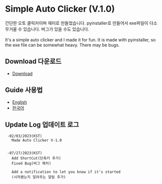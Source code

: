 # Simple Auto Clicker (V.1.0)
간단한 오토 클릭커이며 재미로 만들었습니다. pyinstaller로 만들어서 exe파일이 다소 무거울 수 있습니다. 버그가 있을 수도 있습니다.<br><br>
It's a simple auto clicker and I made it for fun. It is made with pyinstaller, so the exe file can be somewhat heavy. There may be bugs.

## Download 다운로드
- <a href="https://github.com/DM-09/PythonCode/releases/tag/AutoClicker">Download</a>

## Guide 사용법
- <a href="https://github.com/DM-09/PythonCode/blob/main/AutoClicker/Guide-Eng.md">English</a><br>
- <a href="https://github.com/DM-09/PythonCode/blob/main/AutoClicker/Guide-Kor.md">한국어</a>

## Update Log 업데이트 로그
     -02/03/2023(KST)
       Made Auto Clicker V-1.0

       
     -07/27/2023(KST)
       Add ShortCut(단축키 추가)
       Fixed Bug(버그 패치)
       
       Add a notification to let you know if it's started
       (시작됐는지 알려주는 알림 추가)
